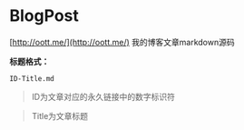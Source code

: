 BlogPost
========

[http://oott.me/](http://oott.me/) 我的博客文章markdown源码

**标题格式：**

`ID-Title.md`

> ID为文章对应的永久链接中的数字标识符

> Title为文章标题

